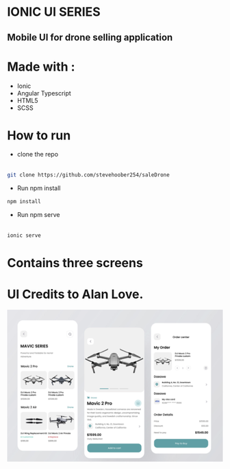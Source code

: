 # IONIC UI SERIES

## Mobile UI for drone selling application

# Made with :
 * Ionic
 * Angular Typescript
 * HTML5
 * SCSS

# How to run

 * clone the repo
 ````bash
 
 git clone https://github.com/stevehoober254/saleDrone 
 
 ````
 * Run npm install
 
 ````bash
 npm install
 
 ````
 * Run npm serve  
 
 ````bash
 
 ionic serve
 
 ````

# Contains three screens
# UI Credits to Alan Love.


<img src="src/assets/images/ui.png">
